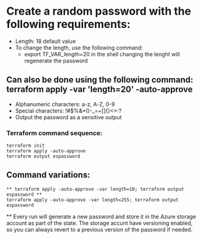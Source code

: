 # Create a random password with the following requirements:
  * Length: 18 default value
  * To change the length, use the following command:
    - export TF_VAR_length=20 in the shell changing the lenght will regenerate the password

## Can also be done using the following command: terraform apply -var 'length=20' -auto-approve
  * Alphanumeric characters: a-z, A-Z, 0-9
  * Special characters: !#$%&*()-_=+[]{}<>:?
  * Output the password as a sensitive output

### Terraform command sequence:
```
terraform init
terraform apply -auto-approve
terraform output espassword
```
## Command variations:

```
** terraform apply -auto-approve -var length=10; terraform output espassword ** 
terraform apply -auto-approve -var length=255; terraform output espassword
```

** Every run will generate a new password and store it in the Azure storage account as part of the state. The storage accunt have versioning enabled, so you can always revert to a previous version of the password if needed.
